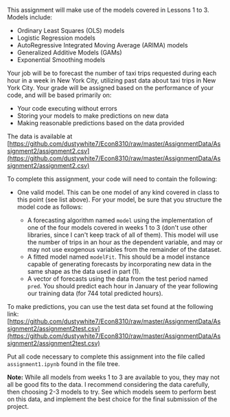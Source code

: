 This assignment will make use of the models covered in Lessons 1 to 3. Models include:

- Ordinary Least Squares (OLS) models
- Logistic Regression models
- AutoRegressive Integrated Moving Average (ARIMA) models
- Generalized Additive Models (GAMs)
- Exponential Smoothing models

Your job will be to forecast the number of taxi trips requested during each hour in a week in New York City, utilizing past data about taxi trips in New York City. Your grade will be assigned based on the performance of your code, and will be based primarily on:

- Your code executing without errors
- Storing your models to make predictions on new data
- Making reasonable predictions based on the data provided

The data is available at [https://github.com/dustywhite7/Econ8310/raw/master/AssignmentData/Assignment2/assignment2.csv](https://github.com/dustywhite7/Econ8310/raw/master/AssignmentData/Assignment2/assignment2.csv)

To complete this assignment, your code will need to contain the following:

- One valid model. This can be one model of any kind covered in class to this point (see list above). For your model, be sure that you structure the model code as follows:

    - A forecasting algorithm named `model` using the implementation of one of the four models covered in weeks 1 to 3 (don't use other libraries, since I can't keep track of all of them). This model will use the number of trips in an hour as the dependent variable, and may or may not use exogenous variables from the remainder of the dataset.
    - A fitted model named `modelFit`. This should be a model instance capable of generating forecasts by incorporating new data in the same shape as the data used in part (1).
    - A vector of forecasts using the data from the test period named `pred`. You should predict each hour in January of the year following our training data (for 744 total predicted hours).
    
To make predictions, you can use the test data set found at the following link: [https://github.com/dustywhite7/Econ8310/raw/master/AssignmentData/Assignment2/assignment2test.csv](https://github.com/dustywhite7/Econ8310/raw/master/AssignmentData/Assignment2/assignment2test.csv)

Put all code necessary to complete this assignment into the file called `assignment1.ipynb` found in the file tree.

**Note:** While all models from weeks 1 to 3 are available to you, they may not all be good fits to the data. I recommend considering the data carefully, then choosing 2-3 models to try. See which models seem to perform best on this data, and implement the best choice for the final submission of the project.

